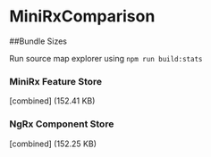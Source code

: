 # MiniRxComparison

##Bundle Sizes

Run source map explorer using `npm run build:stats`

### MiniRx Feature Store
[combined] (152.41 KB)

### NgRx Component Store
[combined] (152.25 KB)
